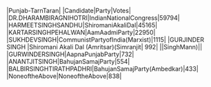  
|Punjab-TarnTaran|
|Candidate|Party|Votes|
|DR.DHARAMBIRAGNIHOTRI|IndianNationalCongress|59794|
|HARMEETSINGHSANDHU|ShiromaniAkaliDal|45165|
|KARTARSINGHPEHALWAN|AamAadmiParty|22950|
|SUKHDEVSINGH|CommunistPartyofIndia(Marxist)|1115|
|GURJINDER SINGH           |Shiromani Akali Dal (Amritsar)(Simranjit|  992|
||SinghMann)||
|GURWINDERSINGH|AapnaPunjabParty|732|
|ANANTJITSINGH|BahujanSamajParty|554|
|BALBIRSINGHTIRATHPADHRI|BahujanSamajParty(Ambedkar)|433|
|NoneoftheAbove|NoneoftheAbove|838|
